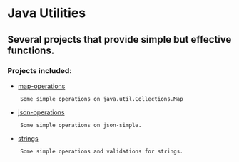# Java Utilities

## Several projects that provide simple but effective functions.

### Projects included:

* [map-operations](./map-operations/readme.md)

```
	Some simple operations on java.util.Collections.Map
```

* [json-operations](https://github.com/Pajkouisn/Json-Operations/readme.md)

```
	Some simple operations on json-simple.
```

* [strings](./strings/readme.md)

```
	Some simple operations and validations for strings.
```